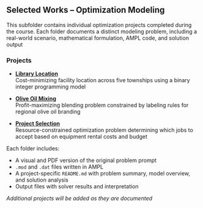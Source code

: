 ## Selected Works – Optimization Modeling

This subfolder contains individual optimization projects completed during the course. Each folder documents a distinct modeling problem, including a real-world scenario, mathematical formulation, AMPL code, and solution output

### Projects

- [**Library Location**](./Library%20Location)  
  Cost-minimizing facility location across five townships using a binary integer programming model

- [**Olive Oil Mixing**](./Olive%20Oil%20Mixing)  
  Profit-maximizing blending problem constrained by labeling rules for regional olive oil branding

- [**Project Selection**](./Project%20Selection)  
  Resource-constrained optimization problem determining which jobs to accept based on equipment rental costs and budget

Each folder includes:
- A visual and PDF version of the original problem prompt
- `.mod` and `.dat` files written in AMPL
- A project-specific `README.md` with problem summary, model overview, and solution analysis
- Output files with solver results and interpretation

*Additional projects will be added as they are documented*